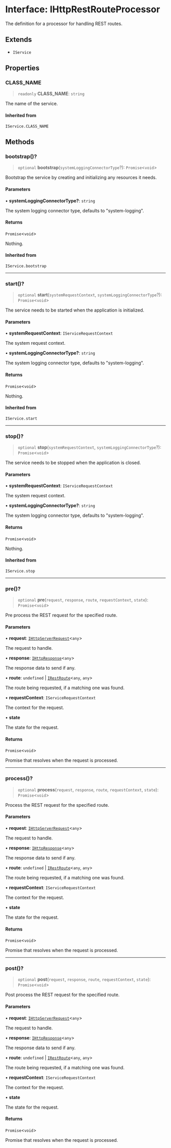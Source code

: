 # Interface: IHttpRestRouteProcessor

The definition for a processor for handling REST routes.

## Extends

- `IService`

## Properties

### CLASS\_NAME

> `readonly` **CLASS\_NAME**: `string`

The name of the service.

#### Inherited from

`IService.CLASS_NAME`

## Methods

### bootstrap()?

> `optional` **bootstrap**(`systemLoggingConnectorType`?): `Promise`\<`void`\>

Bootstrap the service by creating and initializing any resources it needs.

#### Parameters

• **systemLoggingConnectorType?**: `string`

The system logging connector type, defaults to "system-logging".

#### Returns

`Promise`\<`void`\>

Nothing.

#### Inherited from

`IService.bootstrap`

***

### start()?

> `optional` **start**(`systemRequestContext`, `systemLoggingConnectorType`?): `Promise`\<`void`\>

The service needs to be started when the application is initialized.

#### Parameters

• **systemRequestContext**: `IServiceRequestContext`

The system request context.

• **systemLoggingConnectorType?**: `string`

The system logging connector type, defaults to "system-logging".

#### Returns

`Promise`\<`void`\>

Nothing.

#### Inherited from

`IService.start`

***

### stop()?

> `optional` **stop**(`systemRequestContext`, `systemLoggingConnectorType`?): `Promise`\<`void`\>

The service needs to be stopped when the application is closed.

#### Parameters

• **systemRequestContext**: `IServiceRequestContext`

The system request context.

• **systemLoggingConnectorType?**: `string`

The system logging connector type, defaults to "system-logging".

#### Returns

`Promise`\<`void`\>

Nothing.

#### Inherited from

`IService.stop`

***

### pre()?

> `optional` **pre**(`request`, `response`, `route`, `requestContext`, `state`): `Promise`\<`void`\>

Pre process the REST request for the specified route.

#### Parameters

• **request**: [`IHttpServerRequest`](IHttpServerRequest.md)\<`any`\>

The request to handle.

• **response**: [`IHttpResponse`](IHttpResponse.md)\<`any`\>

The response data to send if any.

• **route**: `undefined` \| [`IRestRoute`](IRestRoute.md)\<`any`, `any`\>

The route being requested, if a matching one was found.

• **requestContext**: `IServiceRequestContext`

The context for the request.

• **state**

The state for the request.

#### Returns

`Promise`\<`void`\>

Promise that resolves when the request is processed.

***

### process()?

> `optional` **process**(`request`, `response`, `route`, `requestContext`, `state`): `Promise`\<`void`\>

Process the REST request for the specified route.

#### Parameters

• **request**: [`IHttpServerRequest`](IHttpServerRequest.md)\<`any`\>

The request to handle.

• **response**: [`IHttpResponse`](IHttpResponse.md)\<`any`\>

The response data to send if any.

• **route**: `undefined` \| [`IRestRoute`](IRestRoute.md)\<`any`, `any`\>

The route being requested, if a matching one was found.

• **requestContext**: `IServiceRequestContext`

The context for the request.

• **state**

The state for the request.

#### Returns

`Promise`\<`void`\>

Promise that resolves when the request is processed.

***

### post()?

> `optional` **post**(`request`, `response`, `route`, `requestContext`, `state`): `Promise`\<`void`\>

Post process the REST request for the specified route.

#### Parameters

• **request**: [`IHttpServerRequest`](IHttpServerRequest.md)\<`any`\>

The request to handle.

• **response**: [`IHttpResponse`](IHttpResponse.md)\<`any`\>

The response data to send if any.

• **route**: `undefined` \| [`IRestRoute`](IRestRoute.md)\<`any`, `any`\>

The route being requested, if a matching one was found.

• **requestContext**: `IServiceRequestContext`

The context for the request.

• **state**

The state for the request.

#### Returns

`Promise`\<`void`\>

Promise that resolves when the request is processed.
